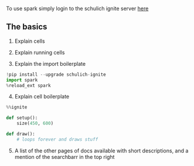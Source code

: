 To use spark simply login to the schulich ignite server [here](https://ignite.aranite.com/)

## The basics

1. Explain cells

2. Explain running cells

3. Explain the import boilerplate

```python
!pip install --upgrade schulich-ignite
import spark
%reload_ext spark
```

4. Explain cell boilerplate

```python
%%ignite

def setup():
    size(450, 600)

def draw():
    # loops forever and draws stuff
```

5. A list of the other pages of docs available with short descriptions, and a mention of the searchbarr in the top right
